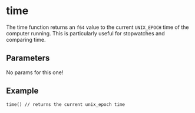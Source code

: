# time
The time function returns an `f64` value to the current `UNIX_EPOCH` time of the computer running. This is particularly useful for stopwatches and comparing time.

## Parameters

No params for this one!

## Example

```rhai
time() // returns the current unix_epoch time
```